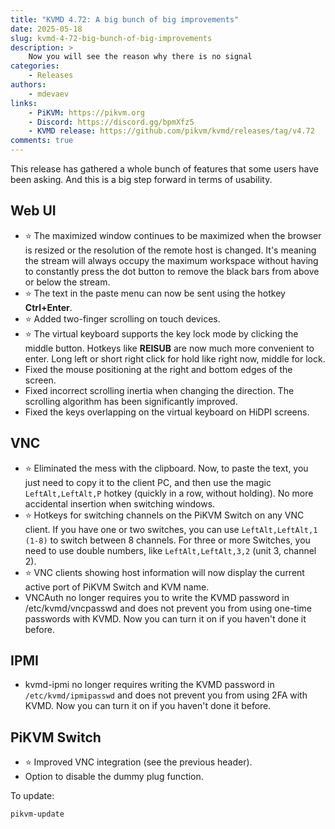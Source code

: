 ```yaml
---
title: "KVMD 4.72: A big bunch of big improvements"
date: 2025-05-18
slug: kvmd-4-72-big-bunch-of-big-improvements
description: >
    Now you will see the reason why there is no signal
categories:
    - Releases
authors:
    - mdevaev
links:
    - PiKVM: https://pikvm.org
    - Discord: https://discord.gg/bpmXfz5
    - KVMD release: https://github.com/pikvm/kvmd/releases/tag/v4.72
comments: true
---
```


This release has gathered a whole bunch of features that some users have been asking. And this is a big step forward in terms of usability.

<!-- more -->

## Web UI

- ⭐ The maximized window continues to be maximized when the browser is resized or the resolution of the remote host is changed. It's meaning the stream will always occupy the maximum workspace without having to constantly press the dot button to remove the black bars from above or below the stream.
- ⭐ The text in the paste menu can now be sent using the hotkey **Ctrl+Enter**.
- ⭐ Added two-finger scrolling on touch devices.
- ⭐ The virtual keyboard supports the key lock mode by clicking the middle button. Hotkeys like **REISUB** are now much more convenient to enter. Long left or short right click for hold like right now, middle for lock.
- Fixed the mouse positioning at the right and bottom edges of the screen.
- Fixed incorrect scrolling inertia when changing the direction. The scrolling algorithm has been significantly improved.
- Fixed the keys overlapping on the virtual keyboard on HiDPI screens.

## VNC

- ⭐ Eliminated the mess with the clipboard. Now, to paste the text, you just need to copy it to the client PC, and then use the magic `LeftAlt,LeftAlt,P` hotkey (quickly in a row, without holding). No more accidental insertion when switching windows.
- ⭐ Hotkeys for switching channels on the PiKVM Switch on any VNC client. If you have one or two switches, you can use `LeftAlt,LeftAlt,1 (1-8)` to switch between 8 channels. For three or more Switches, you need to use double numbers, like `LeftAlt,LeftAlt,3,2` (unit 3, channel 2).
- ⭐ VNC clients showing host information will now display the current active port of PiKVM Switch and KVM name.
- VNCAuth no longer requires you to write the KVMD password in /etc/kvmd/vncpasswd and does not prevent you from using one-time passwords with KVMD. Now you can turn it on if you haven't done it before.

## IPMI

- kvmd-ipmi no longer requires writing the KVMD password in `/etc/kvmd/ipmipasswd` and does not prevent you from using 2FA with KVMD. Now you can turn it on if you haven't done it before.

## PiKVM Switch

- ⭐ Improved VNC integration (see the previous header).
- Option to disable the dummy plug function.

To update:

`pikvm-update`